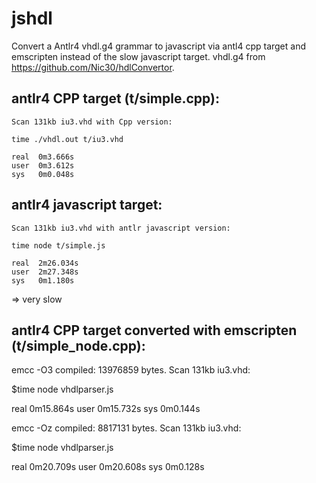 # jshdl

Convert a Antlr4 vhdl.g4 grammar to javascript via antl4 cpp target and emscripten instead of the slow javascript target.
vhdl.g4 from https://github.com/Nic30/hdlConvertor.

## antlr4 CPP target (t/simple.cpp):

    Scan 131kb iu3.vhd with Cpp version:

    time ./vhdl.out t/iu3.vhd

    real  0m3.666s
    user  0m3.612s
    sys   0m0.048s

## antlr4 javascript target:

    Scan 131kb iu3.vhd with antlr javascript version:

    time node t/simple.js

    real  2m26.034s
    user  2m27.348s
    sys   0m1.180s

 => very slow

## antlr4 CPP target converted with emscripten (t/simple_node.cpp):

emcc -O3 compiled: 13976859 bytes. Scan 131kb iu3.vhd:

   $time node vhdlparser.js

   real  0m15.864s
   user  0m15.732s
   sys   0m0.144s

emcc -Oz compiled: 8817131 bytes. Scan 131kb iu3.vhd:

   $time node vhdlparser.js

   real  0m20.709s
   user	 0m20.608s
   sys	 0m0.128s
